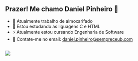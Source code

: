 ## Prazer! Me chamo Daniel Pinheiro 👋

- 🔭 Atualmente trabalho de almoxarifado
- 🌱 Estou estudando as liguagens C e HTML
- ⚡ Atualmente estou cursando Engenharia de Software
- 💬 Contate-me no email: daniel.pinheiro@sempreceub.com
  
## 
<div>
 <a href="https://www.linkedin.com/in/daniel-pinheiro-antunes-nogueira-87506a360/" target="_blank"><img src="https://img.shields.io/badge/-LinkedIn-%230077B5?style=for-the-badge&logo=linkedin&logoColor=white" target="_blank"></a> 
